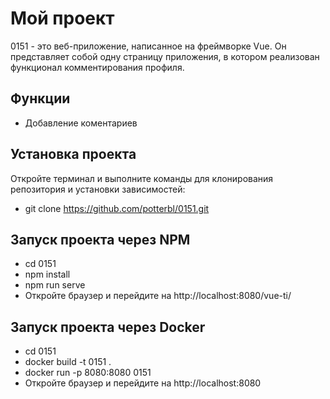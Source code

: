 # Мой проект

0151 - это веб-приложение, написанное на фреймворке Vue. 
Он представляет собой одну страницу приложения, в котором реализован функционал комментирования профиля.

## Функции

- Добавление коментариев

## Установка проекта
Откройте терминал и выполните команды для клонирования репозитория и установки зависимостей:

- git clone https://github.com/potterbl/0151.git

## Запуск проекта через NPM

- cd 0151
- npm install
- npm run serve
- Откройте браузер и перейдите на http://localhost:8080/vue-ti/

## Запуск проекта через Docker

- cd 0151
- docker build -t 0151 .
- docker run -p 8080:8080 0151
- Откройте браузер и перейдите на http://localhost:8080
